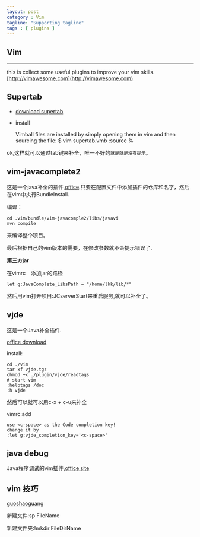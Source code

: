 ```yaml
---
layout: post
category : Vim
tagline: "Supporting tagline"
tags : [ plugins ]
---
```

Vim
---
<!--more-->
---


this is collect some useful plugins to improve your vim skills.[http://vimawesome.com](http://vimawesome.com)

## Supertab

 + [download supertab](http://www.vim.org/scripts/script.php?script_id=1643)
 + install

	Vimball files are installed by simply opening them in vim and then sourcing the file:
	$ vim supertab.vmb
	:source %

ok,这样就可以通过tab键来补全，唯一不好的`就是就是没有提示`。

## vim-javacomplete2

这是一个java补全的插件,[office](https://github.com/artur-shaik/vim-javacomplete2).只要在配置文件中添加插件的仓库和名字，然后在vim中执行BundleInstall.

编译：

	cd .vim/bundle/vim-javacomple2/libs/javavi
	mvn compile

来编译整个项目。

最后根据自己的vim版本的需要，在修改参数就不会提示错误了.

**第三方jar**

在vimrc　添加jar的路径

	let g:JavaComplete_LibsPath = "/home/lkk/lib/*"

然后用vim打开项目:JCserverStart来重启服务,就可以补全了。


## vjde

这是一个Java补全插件.

[office download](http://www.vim.org/scripts/script.php?script_id=1213)

install:

	cd ./vim
	tar xf vjde.tgz
	chmod +x ./plugin/vjde/readtags
	# start vim
	:helptags /doc
	:h vjde

然后可以就可以用c-x + c-u来补全

vimrc:add

	use <c-space> as the Code completion key!
	change it by
	:let g:vjde_completion_key='<c-space>'

## java debug

Java程序调试的vim插件,[office site](http://www.vim.org/scripts/script.php?script_id=1954)

## vim 技巧

[guoshaoguang](http://guoshaoguang.com/blog/tag/vim/)

新建文件:sp FileName

新建文件夹:!mkdir FileDirName
